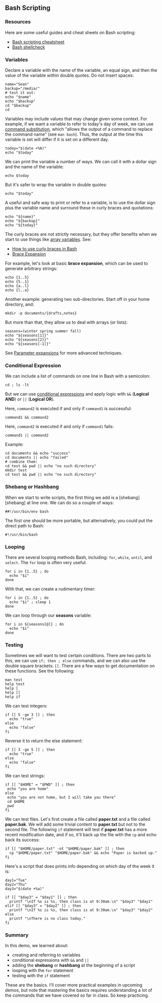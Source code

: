 ## Bash Scripting

### Resources

Here are some useful guides and cheat sheets on Bash scripting:

- [Bash scripting cheatsheet][bashcheat]
- [Bash shellcheck][bashshellcheck]

### Variables

Declare a variable with the name of the variable, an equal sign, and then the value of the variable within double quotes. Do not insert spaces:

```
name="Sean"
backup="/media/"
# test it out:
echo "$name"
echo "$backup"
cd "$backup"
cd
```

Variables may include values that may change given some context. For example, if we want a variable to refer to today's day of week, we can use [command substitution][commandsub], which "allows the output of a command to replace the command name" (see ``man bash``). Thus, the output at the time this variable is set will differ if it is set on a different day.

```
today="$(date +%A)"
echo "$today"

```

We can print the variable a number of ways. We can call it with a dollar sign and the name of the variable:

```
echo $today
```

But it's safer to wrap the variable in double quotes:

```
echo "$today"
```

A useful and safe way to print or refer to a variable, is to use the dollar sign plus the variable name and surround these in curly braces and quotations:

```
echo "${name}"
echo "${backup}"
echo "${today}"
```

The curly braces are not strictly necessary, but they offer benefits when we start to use things like [array variables][arrays]. See:

- [How to use curly braces in Bash][curlies]
- [Brace Expansion][braceexp]

For example, let's look at basic **brace expansion**, which can be used to generate arbitrary strings:

```
echo {1..5}
echo {5..1}
echo {a..l}
echo {l..a}
```

Another example: generating two sub-directories. Start off in your home directory, and:

```
mkdir -p documents/{drafts,notes}
```

But more than that, they allow us to deal with arrays (or lists):

```
seasons=(winter spring summer fall)
echo "${seasons[1]}"
echo "${seasons[2]}"
echo "${seasons[-1]}"
```

See [Parameter expansions][parameterexp] for more advanced techniques.

### Conditional Expression

We can include a list of commands on one line in Bash with a semicolon:

```
cd ; ls -lt
```

But we can use [conditional expressions][condexpr] and apply logic with ``&&`` (**Logical AND**) or ``||`` (**Logical OR**).

Here, ``command2`` is executed if and only if ``command1`` is successful:

```
command1 && command2
```

Here, ``command2`` is executed if and only if ``command1`` fails:

```
command1 || command2
```

Example:

```
cd documents && echo "success"
cd documents || echo "failed"
# combine them:
cd test && pwd || echo "no such directory"
mkdir test
cd test && pwd || echo "no such directory"
```

### Shebang or Hashbang

When we start to write scripts, the first thing we add is a [shebang][shebang] at line one. We can do so a couple of ways:

```
##!/usr/bin/env bash
```

The first one should be more portable, but alternatively, you could put the direct path to Bash:

```
#!/usr/bin/bash
```

### Looping

There are several looping methods Bash, including: ``for``, ``while``, ``until``, and ``select``. The ``for`` loop is often very useful. 

```
for i in {1..5} ; do
  echo "$i"
done
```

With that, we can create a rudimentary timer:

```
for i in {1..5} ; do
  echo "$i" ; sleep 1
done
```

We can loop through our **seasons** variable:

```
for i in ${seasons[@]} ; do
  echo "$i"
done
```

### Testing

Sometimes we will want to test certain conditions. There are two parts to this, we can use ``if; then ; else`` commands, and we can also use the double square brackets: ``[[``. There are a few ways to get documentation on these functions. See the following:

```
man test
help test
help [
help [[
help if
```

We can test integers:

```
if [[ 5 -ge 3 ]] ; then
  echo "true"
else
  echo "false"
fi
```

Reverse it to return the else statement:

```
if [[ 3 -ge 5 ]] ; then
  echo "true"
else
  echo "false"
fi
```

We can test strings:

```
if [[ "$HOME" = "$PWD" ]] ; then
 echo "you are home"
else
 echo "you are not home, but I will take you there"
 cd $HOME
 pwd
fi
```

We can test files. Let's first create a file called **paper.txt** and a file called **paper.bak**. We will add some trivial content to **paper.txt** but not to the second file. The following ``if`` statement will test if **paper.txt** has a more recent modification date, and if so, it'll back up the file with the ``cp`` and echo back its success:

```
if [[ "$HOME/paper.txt" -nt "$HOME/paper.bak" ]] ; then
  cp "$HOME/paper.txt" "$HOME/paper.bak" && echo "Paper is backed up."
fi
```

Here's a script that does prints info depending on which day of the week it is:

```
day1="Tue"
day2="Thu"
day3="$(date +%a)"

if [[ "$day3" = "$day1" ]] ; then
  printf "\nIf %s is %s, then class is at 9:30am.\n" "$day3" "$day1"
elif [[ "$day3" = "$day2" ]] ; then
  printf "\nIf %s is %s, then class is at 9:30am.\n" "$day3" "$day2"
else
  printf "\nThere is no class today."
fi
```

### Summary

In this demo, we learned about:

- creating and referring to variables
- conditional expressions with ``&&`` and ``||``
- adding the **shebang** or **hashbang** at the beginning of a script
- looping with the ``for`` statement
- testing with the ``if`` statement

These are the basics. I'll cover more practical examples in upcoming demos, but note that mastering the basics requires understanding a lot of the commands that we have covered so far in class. So keep practicing.


[bashcheat]:https://devhints.io/bash
[bashshellcheck]:https://www.shellcheck.net/
[commandsub]:https://www.gnu.org/software/bash/manual/html_node/Command-Substitution.html
[curlies]:https://www.howtogeek.com/725657/how-to-use-brace-expansion-in-linuxs-bash-shell/
[braceexp]:https://wiki.bash-hackers.org/syntax/expansion/brace
[shebank]:https://en.wikipedia.org/wiki/Shebang_(Unix)
[condexpr]:https://ss64.com/bash/syntax-execute.html
[parameterexp]:https://devhints.io/bash#parameter-expansion
[arrays]:https://tldp.org/LDP/Bash-Beginners-Guide/html/sect_10_02.html
